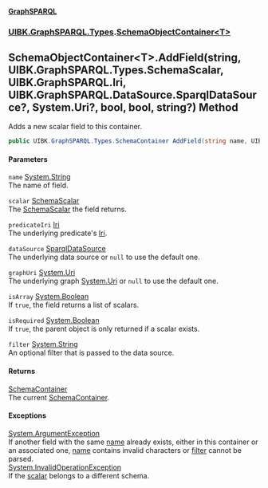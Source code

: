 #### [GraphSPARQL](./index.md 'index')
### [UIBK.GraphSPARQL.Types](./UIBK-GraphSPARQL-Types.md 'UIBK.GraphSPARQL.Types').[SchemaObjectContainer&lt;T&gt;](./UIBK-GraphSPARQL-Types-SchemaObjectContainer-T-.md 'UIBK.GraphSPARQL.Types.SchemaObjectContainer&lt;T&gt;')
## SchemaObjectContainer&lt;T&gt;.AddField(string, UIBK.GraphSPARQL.Types.SchemaScalar, UIBK.GraphSPARQL.Iri, UIBK.GraphSPARQL.DataSource.SparqlDataSource?, System.Uri?, bool, bool, string?) Method
Adds a new scalar field to this container.  
```csharp
public UIBK.GraphSPARQL.Types.SchemaContainer AddField(string name, UIBK.GraphSPARQL.Types.SchemaScalar scalar, UIBK.GraphSPARQL.Iri predicateIri, UIBK.GraphSPARQL.DataSource.SparqlDataSource? dataSource=null, System.Uri? graphUri=null, bool isArray=true, bool isRequired=false, string? filter=null);
```
#### Parameters
<a name='UIBK-GraphSPARQL-Types-SchemaObjectContainer-T--AddField(string_UIBK-GraphSPARQL-Types-SchemaScalar_UIBK-GraphSPARQL-Iri_UIBK-GraphSPARQL-DataSource-SparqlDataSource-_System-Uri-_bool_bool_string-)-name'></a>
`name` [System.String](https://docs.microsoft.com/en-us/dotnet/api/System.String 'System.String')  
The name of field.  
  
<a name='UIBK-GraphSPARQL-Types-SchemaObjectContainer-T--AddField(string_UIBK-GraphSPARQL-Types-SchemaScalar_UIBK-GraphSPARQL-Iri_UIBK-GraphSPARQL-DataSource-SparqlDataSource-_System-Uri-_bool_bool_string-)-scalar'></a>
`scalar` [SchemaScalar](./UIBK-GraphSPARQL-Types-SchemaScalar.md 'UIBK.GraphSPARQL.Types.SchemaScalar')  
The [SchemaScalar](./UIBK-GraphSPARQL-Types-SchemaScalar.md 'UIBK.GraphSPARQL.Types.SchemaScalar') the field returns.  
  
<a name='UIBK-GraphSPARQL-Types-SchemaObjectContainer-T--AddField(string_UIBK-GraphSPARQL-Types-SchemaScalar_UIBK-GraphSPARQL-Iri_UIBK-GraphSPARQL-DataSource-SparqlDataSource-_System-Uri-_bool_bool_string-)-predicateIri'></a>
`predicateIri` [Iri](./UIBK-GraphSPARQL-Iri.md 'UIBK.GraphSPARQL.Iri')  
The underlying predicate's [Iri](./UIBK-GraphSPARQL-Iri.md 'UIBK.GraphSPARQL.Iri').  
  
<a name='UIBK-GraphSPARQL-Types-SchemaObjectContainer-T--AddField(string_UIBK-GraphSPARQL-Types-SchemaScalar_UIBK-GraphSPARQL-Iri_UIBK-GraphSPARQL-DataSource-SparqlDataSource-_System-Uri-_bool_bool_string-)-dataSource'></a>
`dataSource` [SparqlDataSource](./UIBK-GraphSPARQL-DataSource-SparqlDataSource.md 'UIBK.GraphSPARQL.DataSource.SparqlDataSource')  
The underlying data source or `null` to use the default one.  
  
<a name='UIBK-GraphSPARQL-Types-SchemaObjectContainer-T--AddField(string_UIBK-GraphSPARQL-Types-SchemaScalar_UIBK-GraphSPARQL-Iri_UIBK-GraphSPARQL-DataSource-SparqlDataSource-_System-Uri-_bool_bool_string-)-graphUri'></a>
`graphUri` [System.Uri](https://docs.microsoft.com/en-us/dotnet/api/System.Uri 'System.Uri')  
The underlying graph [System.Uri](https://docs.microsoft.com/en-us/dotnet/api/System.Uri 'System.Uri') or `null` to use the default one.  
  
<a name='UIBK-GraphSPARQL-Types-SchemaObjectContainer-T--AddField(string_UIBK-GraphSPARQL-Types-SchemaScalar_UIBK-GraphSPARQL-Iri_UIBK-GraphSPARQL-DataSource-SparqlDataSource-_System-Uri-_bool_bool_string-)-isArray'></a>
`isArray` [System.Boolean](https://docs.microsoft.com/en-us/dotnet/api/System.Boolean 'System.Boolean')  
If `true`, the field returns a list of scalars.  
  
<a name='UIBK-GraphSPARQL-Types-SchemaObjectContainer-T--AddField(string_UIBK-GraphSPARQL-Types-SchemaScalar_UIBK-GraphSPARQL-Iri_UIBK-GraphSPARQL-DataSource-SparqlDataSource-_System-Uri-_bool_bool_string-)-isRequired'></a>
`isRequired` [System.Boolean](https://docs.microsoft.com/en-us/dotnet/api/System.Boolean 'System.Boolean')  
If `true`, the parent object is only returned if a scalar exists.  
  
<a name='UIBK-GraphSPARQL-Types-SchemaObjectContainer-T--AddField(string_UIBK-GraphSPARQL-Types-SchemaScalar_UIBK-GraphSPARQL-Iri_UIBK-GraphSPARQL-DataSource-SparqlDataSource-_System-Uri-_bool_bool_string-)-filter'></a>
`filter` [System.String](https://docs.microsoft.com/en-us/dotnet/api/System.String 'System.String')  
An optional filter that is passed to the data source.  
  
#### Returns
[SchemaContainer](./UIBK-GraphSPARQL-Types-SchemaContainer.md 'UIBK.GraphSPARQL.Types.SchemaContainer')  
The current [SchemaContainer](./UIBK-GraphSPARQL-Types-SchemaContainer.md 'UIBK.GraphSPARQL.Types.SchemaContainer').  
#### Exceptions
[System.ArgumentException](https://docs.microsoft.com/en-us/dotnet/api/System.ArgumentException 'System.ArgumentException')  
If another field with the same [name](#UIBK-GraphSPARQL-Types-SchemaObjectContainer-T--AddField(string_UIBK-GraphSPARQL-Types-SchemaScalar_UIBK-GraphSPARQL-Iri_UIBK-GraphSPARQL-DataSource-SparqlDataSource-_System-Uri-_bool_bool_string-)-name 'UIBK.GraphSPARQL.Types.SchemaObjectContainer&lt;T&gt;.AddField(string, UIBK.GraphSPARQL.Types.SchemaScalar, UIBK.GraphSPARQL.Iri, UIBK.GraphSPARQL.DataSource.SparqlDataSource?, System.Uri?, bool, bool, string?).name') already exists, either in this container or an associated one, [name](#UIBK-GraphSPARQL-Types-SchemaObjectContainer-T--AddField(string_UIBK-GraphSPARQL-Types-SchemaScalar_UIBK-GraphSPARQL-Iri_UIBK-GraphSPARQL-DataSource-SparqlDataSource-_System-Uri-_bool_bool_string-)-name 'UIBK.GraphSPARQL.Types.SchemaObjectContainer&lt;T&gt;.AddField(string, UIBK.GraphSPARQL.Types.SchemaScalar, UIBK.GraphSPARQL.Iri, UIBK.GraphSPARQL.DataSource.SparqlDataSource?, System.Uri?, bool, bool, string?).name') contains invalid characters or [filter](#UIBK-GraphSPARQL-Types-SchemaObjectContainer-T--AddField(string_UIBK-GraphSPARQL-Types-SchemaScalar_UIBK-GraphSPARQL-Iri_UIBK-GraphSPARQL-DataSource-SparqlDataSource-_System-Uri-_bool_bool_string-)-filter 'UIBK.GraphSPARQL.Types.SchemaObjectContainer&lt;T&gt;.AddField(string, UIBK.GraphSPARQL.Types.SchemaScalar, UIBK.GraphSPARQL.Iri, UIBK.GraphSPARQL.DataSource.SparqlDataSource?, System.Uri?, bool, bool, string?).filter') cannot be parsed.  
[System.InvalidOperationException](https://docs.microsoft.com/en-us/dotnet/api/System.InvalidOperationException 'System.InvalidOperationException')  
If the [scalar](#UIBK-GraphSPARQL-Types-SchemaObjectContainer-T--AddField(string_UIBK-GraphSPARQL-Types-SchemaScalar_UIBK-GraphSPARQL-Iri_UIBK-GraphSPARQL-DataSource-SparqlDataSource-_System-Uri-_bool_bool_string-)-scalar 'UIBK.GraphSPARQL.Types.SchemaObjectContainer&lt;T&gt;.AddField(string, UIBK.GraphSPARQL.Types.SchemaScalar, UIBK.GraphSPARQL.Iri, UIBK.GraphSPARQL.DataSource.SparqlDataSource?, System.Uri?, bool, bool, string?).scalar') belongs to a different schema.  
